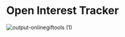 # Open Interest Tracker

![output-onlinegiftools (1)](https://user-images.githubusercontent.com/8453348/139714463-4b7b2cca-5f42-4eed-b3c7-e3c1a95b9a7d.gif)
